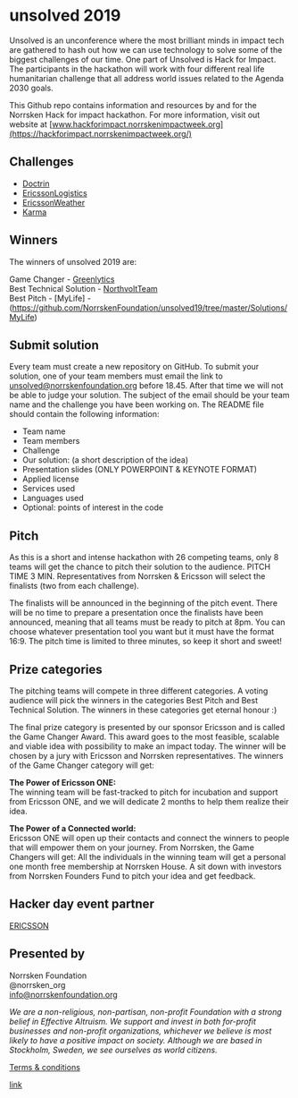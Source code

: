 # unsolved 2019 


Unsolved is an unconference where the most brilliant minds in impact tech are gathered to hash out how we can use technology to solve some of the biggest challenges of our time. One part of Unsolved is Hack for Impact. The participants in the hackathon will work with four different real life humanitarian challenge that all address world issues related to the Agenda 2030 goals. 

This Github repo contains information and resources by and for the Norrsken Hack for impact hackathon. For more information, visit out website at [www.hackforimpact.norrskenimpactweek.org](https://hackforimpact.norrskenimpactweek.org/)

## Challenges

  * [Doctrin](Challenges/Doctrin.md)
  * [EricssonLogistics](Challenges/EricssonLogistics.md)
  * [EricssonWeather](Challenges/EricssonWeather.md)
  * [Karma](Challenges/Karma.md)

## Winners
The winners of unsolved 2019 are:

Game Changer - [Greenlytics](https://github.com/NorrskenFoundation/unsolved19/tree/master/Solutions/Greenlytics)<br>
Best Technical Solution - [NorthvoltTeam](https://github.com/NorrskenFoundation/unsolved19/tree/master/Solutions/NorthvoltTeam)<br>
Best Pitch - [MyLife] - (https://github.com/NorrskenFoundation/unsolved19/tree/master/Solutions/MyLife)<br>

## Submit solution 
Every team must create a new repository on GitHub. To submit your solution, one of your team members must email the link to unsolved@norrskenfoundation.org before 18.45. After that time we will not be able to judge your solution. The subject of the email should be your team name and the challenge you have been working on. The README file should contain the following information:

* Team name
* Team members
* Challenge
* Our solution: (a short description of the idea)
* Presentation slides (ONLY POWERPOINT & KEYNOTE FORMAT)
* Applied license
* Services used
* Languages used
* Optional: points of interest in the code

## Pitch
As this is a short and intense hackathon with 26 competing teams, only 8 teams will get the chance to pitch their solution to the audience. PITCH TIME 3 MIN. Representatives from Norrsken & Ericsson will select the finalists (two from each challenge). 

The finalists will be announced in the beginning of the pitch event. There will be no time to prepare a presentation once the finalists have been announced, meaning that all teams must be ready to pitch at 8pm. You can choose whatever presentation tool you want but it must have the format 16:9. The pitch time is limited to three minutes, so keep it short and sweet!

## Prize categories

The pitching teams will compete in three different categories. A voting audience will pick the winners in the categories Best Pitch and Best Technical Solution. The winners in these categories get eternal honour :)


The final prize category is presented by our sponsor Ericsson and is called the Game Changer Award. This award goes to the most feasible, scalable and viable idea with possibility to make an impact today. The winner will be chosen by a jury with Ericsson and Norrsken representatives.  The winners of the  Game Changer category  will get:

**The Power of Ericsson ONE:** <br>
The winning team will be fast-tracked to pitch for incubation and support from Ericsson ONE, and we will dedicate 2 months to help them realize their idea.

**The Power of a Connected world:** <br>
Ericsson ONE will open up their contacts and connect the winners to people that will empower them on your journey.
From Norrsken, the Game Changers will get:
All the individuals in the winning team will get a personal one month free membership at Norrsken House.
A sit down with investors from Norrsken Founders Fund to pitch your idea and get feedback. 

## Hacker day event partner 

[ERICSSON](https://www.ericsson.com/en)

## Presented by

Norrsken Foundation<br>
@norrsken_org<br>
info@norrskenfoundation.org<br>

*We are a non-religious, non-partisan, non-profit Foundation with a strong belief in Effective Altruism. We support and invest in both for-profit businesses and non-profit organizations, whichever we believe is most likely to have a positive impact on society. Although we are based in Stockholm, Sweden, we see ourselves as world citizens.*

[Terms & conditions](https://hackforimpact.norrskenimpactweek.org/terms-and-conditions)

[link](https://docs.google.com/document/d/101GkXZEMNwAXU6dylU9hxPmHL9vOrbqv8dkX4eeakSg/edit?usp=sharing)
